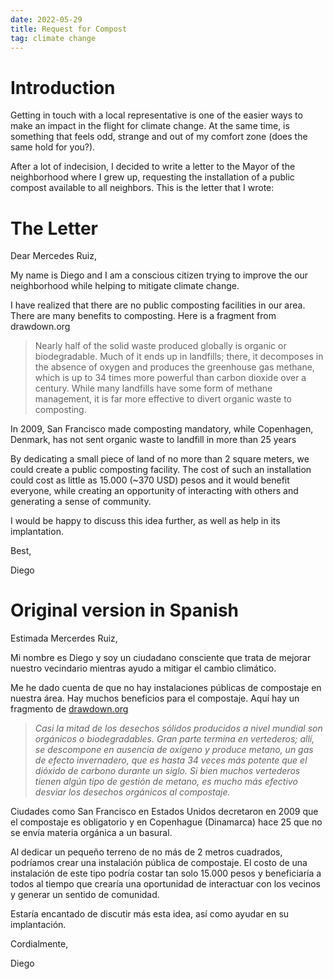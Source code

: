 ```yaml
---
date: 2022-05-29
title: Request for Compost
tag: climate change
---
```


# Introduction

Getting in touch with a local representative is one of the easier ways to make an impact in the flight for climate change. At the same time, is something that feels odd, strange and out of my comfort zone (does the same hold for you?).

After a lot of indecision, I decided to write a letter to the Mayor of the neighborhood where I grew up, requesting the installation of a public compost available to all neighbors. This is the letter that I wrote:

# The Letter

Dear Mercedes Ruiz,

My name is Diego and I am a conscious citizen trying to improve the our neighborhood while helping to mitigate climate change.

I have realized that there are no public composting facilities in our area. There are many benefits to composting. Here is a fragment from drawdown.org

> Nearly half of the solid waste produced globally is organic or biodegradable. Much of it ends up in landfills; there, it decomposes in the absence of oxygen and produces the greenhouse gas methane, which is up to 34 times more powerful than carbon dioxide over a century. While many landfills have some form of methane management, it is far more effective to divert organic waste to composting.
>

In 2009, San Francisco made composting mandatory, while Copenhagen, Denmark, has not sent organic waste to landfill in more than 25 years

By dedicating a small piece of land of no more than 2 square meters, we could create a public composting facility. The cost of such an installation could cost as little as 15.000 (~370 USD) pesos and it would benefit everyone, while creating an opportunity of interacting with others and generating a sense of community.

I would be happy to discuss this idea further, as well as help in its implantation.

Best,

Diego

# Original version in Spanish

Estimada Mercerdes Ruiz,

Mi nombre es Diego y soy un ciudadano consciente que trata de mejorar nuestro vecindario mientras ayudo a mitigar el cambio climático.

Me he dado cuenta de que no hay instalaciones públicas de compostaje en nuestra área. Hay muchos beneficios para el compostaje. Aquí hay un fragmento de [drawdown.org](http://drawdown.org/)

> *Casi la mitad de los desechos sólidos producidos a nivel mundial son orgánicos o biodegradables. Gran parte termina en vertederos; allí, se descompone en ausencia de oxígeno y produce metano, un gas de efecto invernadero, que es hasta 34 veces más potente que el dióxido de carbono durante un siglo. Si bien muchos vertederos tienen algún tipo de gestión de metano, es mucho más efectivo desviar los desechos orgánicos al compostaje.*
>

Ciudades como San Francisco en Estados Unidos decretaron en 2009 que el compostaje es obligatorio y en Copenhague (Dinamarca) hace 25 que no se envía materia orgánica a un basural.

Al dedicar un pequeño terreno de no más de 2 metros cuadrados, podríamos crear una instalación pública de compostaje. El costo de una instalación de este tipo podría costar tan solo 15.000 pesos y beneficiaría a todos al tiempo que crearía una oportunidad de interactuar con los vecinos y generar un sentido de comunidad.

Estaría encantado de discutir más esta idea, así como ayudar en su implantación.

Cordialmente,

Diego
